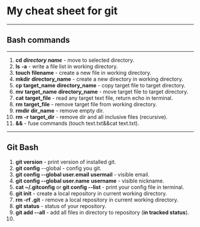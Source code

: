 # My cheat sheet for git

----

## **Bash commands**

----

1. **cd** __*directory name*__ - move to selected directory.
2. **ls** __-a__ - write a file list in working directory.
3. **touch** __filename__ - create a new file in working directory.
4. **mkdir** __directory_name__ - create a new directory in working directory.
5. **cp** __target_name__ __directory_name__ - copy target file to target directory.
6. **mv** __target_name__ __directory_name__ - move target file to target directory.
7. **cat** __target_file__ - read any target text file, return echo in terminal.
8. **rm** __target_file__ - remove target file from working directory.
9. **rmdir** __dir_name__ - remove empty dir.
10. **rm** __-r__ __target_dir__ - remove dir and all inclusive files (recursive).
11. **&&** - fuse commands (touch text.txt&&cat text.txt).

----

## **Git Bash**
1. **git version** - print version of installed git.
2. **git config** --global - config you git.
3. **git config --global user.email** __usermail__ - visible email.
4. **git config --global user.name** __username__ - visible nickname.
5. **cat ~/.gitconfig** or **git config --list** - print your config file in terminal.
6. **git init** - create a local repository in current working directory.
7. **rm -rf .git** - remove a local repository in current working directory.
8. **git status** - status of your repository.
9. **git add --all** - add all files in directory to repository (__in tracked status__).
10.